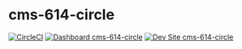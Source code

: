 # cms-614-circle

[![CircleCI](https://circleci.com/gh/kporras07/cms-614-circle.svg?style=shield)](https://circleci.com/gh/kporras07/cms-614-circle)
[![Dashboard cms-614-circle](https://img.shields.io/badge/dashboard-cms_614_circle-yellow.svg)](https://dashboard.pantheon.io/sites/239480cd-ffe3-44dd-97aa-0af1d7658efb#dev/code)
[![Dev Site cms-614-circle](https://img.shields.io/badge/site-cms_614_circle-blue.svg)](http://dev-cms-614-circle.pantheonsite.io/)